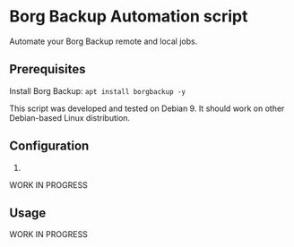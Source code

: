 # Borg Backup Automation script
Automate your Borg Backup remote and local jobs.

## Prerequisites
Install Borg Backup: ```apt install borgbackup -y```

This script was developed and tested on Debian 9.
It should work on other Debian-based Linux distribution.

## Configuration
1.

WORK IN PROGRESS


## Usage
WORK IN PROGRESS
